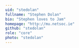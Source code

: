 ```yaml
---
uid: "stedolan"
fullname: "Stephen Dolan"
bio: "Stephen loves to Jam"
homepage: "http://mu.netsoc.ie"
github: "stedolan"
role: "core"
photo: "stedolan"
---
```

